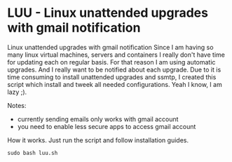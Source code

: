 # LUU - Linux unattended upgrades with gmail notification
Linux unattended upgrades with gmail notification
Since I am having so many linux virtual machines, servers and containers I really don't have time for updating each on regular basis.
For that reason I am using automatic upgrades. And I really want to be notified about each upgrade.
Due to it is time consuming to install unattended upgrades and ssmtp, I created this script which install and tweek all needed configurations. Yeah I know, I am lazy ;).

Notes:
- currently sending emails only works with gmail account
- you need to enable less secure apps to access gmail account

How it works. Just run the script and follow installation guides.
<br>
```
sudo bash luu.sh
```
